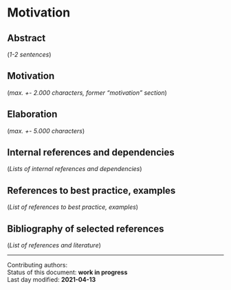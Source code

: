 # Motivation

## Abstract

(*1-2 sentences*)
    
## Motivation

(*max. +- 2.000 characters, former “motivation” section*)   
    
## Elaboration

(*max. +- 5.000 characters*)  
    
## Internal references and dependencies

(*Lists of internal references and dependencies*)  
    
## References to best practice, examples  

(*List of references to best practice, examples*)  
	
## Bibliography of selected references

(*List of references and literature*)   

________

Contributing authors:   
Status of this document: **work in progress**  
Last day modified: **2021-04-13**
